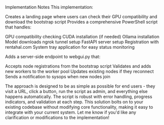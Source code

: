 Implementation Notes
This implementation:

Creates a landing page where users can check their GPU compatibility and download the bootstrap script
Provides a comprehensive PowerShell script that handles:

GPU compatibility checking
CUDA installation (if needed)
Ollama installation
Model downloads
ngrok tunnel setup
FastAPI server setup
Registration with rentahal.com
System tray application for easy status monitoring


Adds a server-side endpoint to webgui.py that:

Accepts node registrations from the bootstrap script
Validates and adds new workers to the worker pool
Updates existing nodes if they reconnect
Sends a notification to sysops when new nodes join



The approach is designed to be as simple as possible for end users - they visit a URL, click a button, run the script as admin, and everything else happens automatically.
The script is robust with error handling, progress indicators, and validation at each step.
This solution bolts on to your existing codebase without modifying core functionality, making it easy to integrate with your current system.
Let me know if you'd like any clarification or modifications to the implementation!
